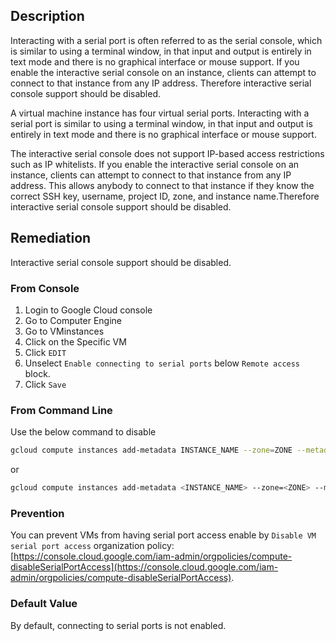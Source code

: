 ## Description

Interacting with a serial port is often referred to as the serial console, which is similar to using a terminal window, in that input and output is entirely in text mode and there is no graphical interface or mouse support. If you enable the interactive serial console on an instance, clients can attempt to connect to that instance from any IP address. Therefore interactive serial console support should be disabled.

A virtual machine instance has four virtual serial ports. Interacting with a serial port is similar to using a terminal window, in that input and output is entirely in text mode and there is no graphical interface or mouse support.

The interactive serial console does not support IP-based access restrictions such as IP whitelists. If you enable the interactive serial console on an instance, clients can attempt to connect to that instance from any IP address. This allows anybody to connect to that instance if they know the correct SSH key, username, project ID, zone, and instance name.Therefore interactive serial console support should be disabled.

## Remediation

Interactive serial console support should be disabled.

### From Console

1. Login to Google Cloud console
2. Go to Computer Engine
3. Go to VMinstances
4. Click on the Specific VM
5. Click `EDIT`
6. Unselect `Enable connecting to serial ports` below `Remote access` block.
7. Click `Save`

### From Command Line

Use the below command to disable

```bash
gcloud compute instances add-metadata INSTANCE_NAME --zone=ZONE --metadata=serial-port-enable=false
```

or

```bash
gcloud compute instances add-metadata <INSTANCE_NAME> --zone=<ZONE> --metadata=serial-port-enable=0
```

### Prevention

You can prevent VMs from having serial port access enable by `Disable VM serial port access` organization policy:
[https://console.cloud.google.com/iam-admin/orgpolicies/compute-disableSerialPortAccess](https://console.cloud.google.com/iam-admin/orgpolicies/compute-disableSerialPortAccess).

### Default Value

By default, connecting to serial ports is not enabled.
